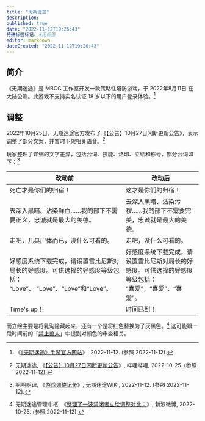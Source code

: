 ```yaml
---
title: "无期迷途"
description:
published: true
date: "2022-11-12T19:26:43"
特殊标签标记: #无标签
editor: markdown
dateCreated: "2022-11-12T19:26:43"
---
```


## 简介

《无期迷途》是 MBCC 工作室开发一款策略性塔防游戏，于 2022年8月11日 在大陆公测。此游戏不支持实名认证 18 岁以下的用户登录体验。[^hp]

[^hp]: 《[《无期迷途》手游官方网站](https://web.archive.org/web/20221112113635/https://wqmt.aisnogames.com/night)》, 2022-11-12. (参照 2022-11-12).

## 调整

2022年10月25日，无期迷途官方发布了《【公告】10月27日闪断更新公告》，表示调整了部分文案，并暂时下架相关语音。[^MMuyQ]

[^MMuyQ]: 无期迷途, 《[【公告】10月27日闪断更新公告](https://archive.ph/MMuyQ "https://www.bilibili.com/read/cv19303069")》, 哔哩哔哩, 2022-10-25. (参照 2022-11-12).

玩家整理了详细的文字差异，包括台词、技能、烙印、立绘和称号，部分台词如下：[^dc]

[^dc]: 啊啊啊识, 《[游戏调整记录](https://web.archive.org/web/20221112113918/https://wiki.biligame.com/wqmt/游戏调整记录)》, 无期迷途WIKI, 2022-11-12. (参照 2022-11-12).

| 改动前                                                                                                            | 改动后                                                                                                   |
| ----------------------------------------------------------------------------------------------------------------- | -------------------------------------------------------------------------------------------------------- |
| 死亡才是你们的归宿！                                                                                              | 这才是你们的归宿！                                                                                       |
| 去深入黑暗、沾染鲜血……我的部下不需要正义，忠诚就是最大的美德。                                                    | 去深入黑暗、沾染污秽……我的部下不需要完美，忠诚就是最大的美德。                                           |
| 走吧，几具尸体而已，没什么可看的。                                                                                | 走吧，没什么可看的。                                                                                     |
| 好感度系统下载完成，请设置雷比尼斯对局长的好感度。可供选择的好感度等级包括：<br>“Love”、 “Love”、“Love”和“Love”。 | 好感度系统下载完成，请设置雷比尼斯对局长的好感度。可供选择的好感度等级包括：<br>“喜爱”，“喜爱”，“喜爱”。 |
| Time's up！                                                                                                       | 时间已到！                                                                                               |

而立绘主要是将乳沟隐藏起来，还有一个是将红色替换为了灰黑色。[^kCDf7] 这可能跟一段时间前的「[禁止兽人](/unclear/禁止兽人.md)」中提到对颜色的审查相关。

[^kCDf7]: 无期迷途管理中枢, 《[整理了一波禁闭者立绘调整对比：](https://archive.ph/kCDf7 "https://weibo.com/7502634149/MbWCMw3nj")》, 新浪微博, 2022-10-25. (参照 2022-11-12).
